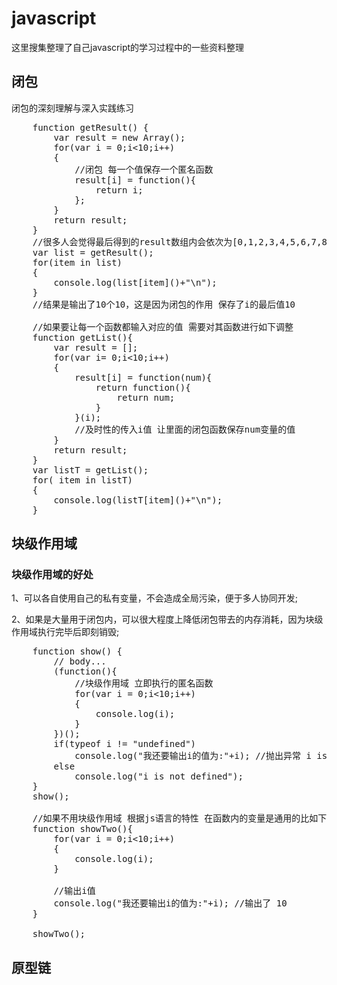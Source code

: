 # javascript
这里搜集整理了自己javascript的学习过程中的一些资料整理

## 闭包
闭包的深刻理解与深入实践练习
<pre>
	function getResult() {
		var result = new Array();
		for(var i = 0;i<10;i++)
		{
			//闭包 每一个值保存一个匿名函数
			result[i] = function(){
				return i;
			};
		}
		return result;
	}		
	//很多人会觉得最后得到的result数组内会依次为[0,1,2,3,4,5,6,7,8,9]
	var list = getResult();
	for(item in list)
	{
		console.log(list[item]()+"\n");
	}
	//结果是输出了10个10，这是因为闭包的作用 保存了i的最后值10

	//如果要让每一个函数都输入对应的值 需要对其函数进行如下调整
	function getList(){
		var result = [];
		for(var i= 0;i<10;i++)
		{
			result[i] = function(num){
				return function(){
					return num;
				}
			}(i);
			//及时性的传入i值 让里面的闭包函数保存num变量的值
		}
		return result;
	}
	var listT = getList();
	for( item in listT)
	{
		console.log(listT[item]()+"\n");
	}
</pre>
## 块级作用域
### 块级作用域的好处
1、可以各自使用自己的私有变量，不会造成全局污染，便于多人协同开发;

2、如果是大量用于闭包内，可以很大程度上降低闭包带去的内存消耗，因为块级作用域执行完毕后即刻销毁;
<pre>
	function show() {
        // body...
        (function(){
            //块级作用域 立即执行的匿名函数
            for(var i = 0;i<10;i++)
            {
                console.log(i);
            }
        })();
        if(typeof i != "undefined")
            console.log("我还要输出i的值为:"+i); //抛出异常 i is not defined
        else
            console.log("i is not defined");
    }
    show();

    //如果不用块级作用域 根据js语言的特性 在函数内的变量是通用的比如下方这个函数
    function showTwo(){
        for(var i = 0;i<10;i++)
        {
            console.log(i);
        }

        //输出i值
        console.log("我还要输出i的值为:"+i); //输出了 10
    }

    showTwo();
</pre>

## 原型链

